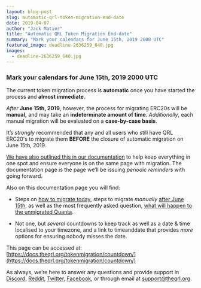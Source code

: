 ```yaml
---
layout: blog-post
slug: automatic-qrl-token-migration-end-date
date: 2019-04-07
author: "Jack Matier"
title: "Automatic QRL Token Migration End-date"
summary: "Mark your calendars for June 15th, 2019 2000 UTC"
featured_image: deadline-2636259_640.jpg
images:
  - deadline-2636259_640.jpg
---
```


### Mark your calendars for June 15th, 2019 2000 UTC

The current token migration process is **automatic** once you have started the process and **almost immediate**.

*After* **June 15th, 2019**, however, the process for migrating ERC20s will be **manual,** and may take an **indeterminate amount of time**. *Additionally*, each manual migration will be evaluated on a **case-by-case basis**.

It’s *strongly* recommended that any and all users who still have QRL ERC20's to migrate them **BEFORE** the closure of automatic migration on June 15th, 2019.

[We have also outlined this in our documentation](https://docs.theqrl.org/tokenmigration/countdown/) to help keep everything in one spot and ensure everyone is on the same page with migration. The documentation page is the page we’ll be issuing *periodic reminders* with going forward.

Also on this documentation page you will find:

* Steps on [how to migrate today](https://docs.theqrl.org/tokenmigration/countdown/#migration-steps), steps to migrate *manually* [after June 15th](https://docs.theqrl.org/tokenmigration/countdown/#steps-after-june-15th), as well as the most frequently asked question, [what will happen to the unmigrated Quanta](https://docs.theqrl.org/tokenmigration/countdown/#what-will-happen-to-the-qrl-erc20-tokens-and-the-reserved-quanta-for-migration-after-the-final-migration-end-date-).

* Not one, but *several* countdowns to keep track as well as a date & time localised to your timezone, and a link to timeanddate that provides *more* options for ensuring nobody misses the date.

This page can be accessed at: [https://docs.theqrl.org/tokenmigration/countdown/](https://docs.theqrl.org/tokenmigration/countdown/)

As always, we’re here to answer any questions and provide support in [Discord](https://discord.gg/jBT6BEp), [Reddit](https://www.reddit.com/r/qrl), [Twitter](https://twitter.com/qrledger), [Facebook](https://www.facebook.com/theqrl), or through email at [support@theqrl.org](mailto:support@theqrl.org).